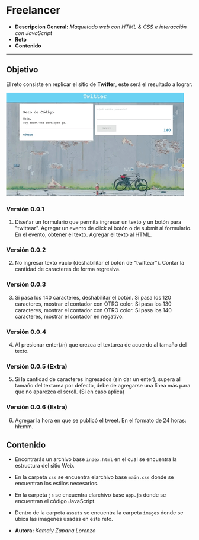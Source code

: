 # Freelancer


* **Descripcion General:** _Maquetado web con HTML & CSS e interacción con JavaScript_
* **Reto** 
* **Contenido** 
***


## Objetivo

El reto consiste en replicar el sitio de **Twitter**, este será el resultado
a lograr:

![Freelancer Website](assets/image/twitter.gif)


### Versión 0.0.1

1. Diseñar un formulario que permita ingresar un texto y un botón para "twittear".
Agregar un evento de click al botón o de submit al formulario.
En el evento, obtener el texto.
Agregar el texto al HTML.

### Versión 0.0.2

2. No ingresar texto vacío (deshabilitar el botón de "twittear").
Contar la cantidad de caracteres de forma regresiva.

### Versión 0.0.3

3. Si pasa los 140 caracteres, deshabilitar el botón.
Si pasa los 120 caracteres, mostrar el contador con OTRO color.
Si pasa los 130 caracteres, mostrar el contador con OTRO color.
Si pasa los 140 caracteres, mostrar el contador en negativo.

### Versión 0.0.4

4. Al presionar enter(/n) que crezca el textarea de acuerdo al tamaño del texto.

### Versión 0.0.5 (Extra)

5. Si la cantidad de caracteres ingresados (sin dar un enter), supera al tamaño del textarea por defecto, debe de agregarse una línea más para que no aparezca el scroll. (Si en caso aplica)

### Versión 0.0.6 (Extra)

6. Agregar la hora en que se publicó el tweet. En el formato de 24 horas: hh:mm.


## Contenido

* Encontrarás un archivo base `index.html` en el cual se encuentra la estructura del sitio Web.

* En la carpeta `css` se encuentra elarchivo base `main.css` donde se encuentran los estilos necesarios.

* En la carpeta `js` se encuentra elarchivo base `app.js` donde se encuentran el código JavaScript.

* Dentro de la carpeta `assets` se encuentra la carpeta `images` donde se ubica las imagenes usadas en este reto.






* **Autora:** _Kamaly Zapana Lorenzo_



